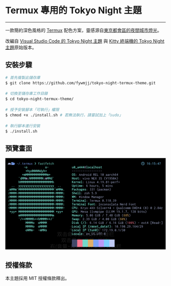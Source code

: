 # Termux 專用的 Tokyo Night 主題
---
一款簡約深色風格的 [Termux](https://termux.dev/) 配色方案，靈感源自[東京都會區的夜間城市燈光](https://www.google.com/search?q=tokyo+night&newwindow=1&sxsrf=ACYBGNRiOGCstG_Xohb8CgG5UGwBRpMIQg:1571032079139&source=lnms&tbm=isch&sa=X&ved=0ahUKEwiayIfIhpvlAhUGmuAKHbfRDaIQ_AUIEigB&biw=1280&bih=666&dpr=2)。

改編自 [Visual Studio Code 的 Tokyo Night 主題](https://github.com/enkia/tokyo-night-vscode-theme) 與 [Kitty 終端機的 Tokyo Night 主題](https://github.com/davidmathers/tokyo-night-kitty-theme)原始版本。

## 安裝步驟

```bash
# 首先複製此儲存庫
$ git clone https://github.com/fywmjj/tokyo-night-termux-theme.git

# 切換至儲存庫工作目錄
$ cd tokyo-night-termux-theme/

# 授予安裝腳本「可執行」權限
$ chmod +x ./install.sh # 若無法執行，請嘗試加上「sudo」

# 執行腳本進行安裝
$ ./install.sh
```

## 預覽畫面

![Termux 專用 Tokyo Night 主題 - 預覽畫面](../screenshot.png)

## 授權條款

本主題採用 MIT 授權條款釋出。